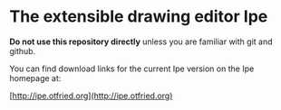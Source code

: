 # The extensible drawing editor Ipe

**Do not use this repository directly** unless you are familiar with git and github.

You can find download links for the current Ipe version on the Ipe homepage at:

[http://ipe.otfried.org](http://ipe.otfried.org)

